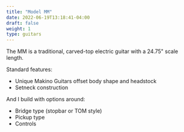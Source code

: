 ```yaml
---
title: "Model MM"
date: 2022-06-19T13:18:41-04:00
draft: false
weight: 1
type: guitars
---
```


The MM is a traditional, carved-top electric guitar with a 24.75" scale length.

Standard features:
- Unique Makino Guitars offset body shape and headstock
- Setneck construction

And I build with options around:
- Bridge type (stopbar or TOM style)
- Pickup type
- Controls